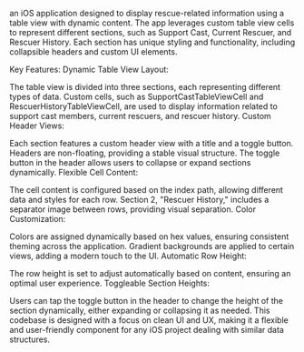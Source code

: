 an iOS application designed to display rescue-related information using a table view with dynamic content. The app leverages custom table view cells to represent different sections, such as Support Cast, Current Rescuer, and Rescuer History. Each section has unique styling and functionality, including collapsible headers and custom UI elements.

Key Features:
Dynamic Table View Layout:

The table view is divided into three sections, each representing different types of data.
Custom cells, such as SupportCastTableViewCell and RescuerHistoryTableViewCell, are used to display information related to support cast members, current rescuers, and rescuer history.
Custom Header Views:

Each section features a custom header view with a title and a toggle button.
Headers are non-floating, providing a stable visual structure.
The toggle button in the header allows users to collapse or expand sections dynamically.
Flexible Cell Content:

The cell content is configured based on the index path, allowing different data and styles for each row.
Section 2, "Rescuer History," includes a separator image between rows, providing visual separation.
Color Customization:

Colors are assigned dynamically based on hex values, ensuring consistent theming across the application.
Gradient backgrounds are applied to certain views, adding a modern touch to the UI.
Automatic Row Height:

The row height is set to adjust automatically based on content, ensuring an optimal user experience.
Toggleable Section Heights:

Users can tap the toggle button in the header to change the height of the section dynamically, either expanding or collapsing it as needed.
This codebase is designed with a focus on clean UI and UX, making it a flexible and user-friendly component for any iOS project dealing with similar data structures.
